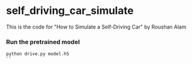 # self_driving_car_simulate
This is the code for "How to Simulate a Self-Driving Car" by Roushan Alam
### Run the pretrained model



```python
python drive.py model.h5
``
